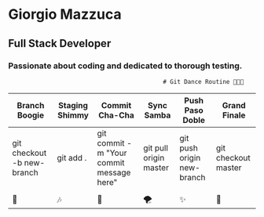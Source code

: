 # Giorgio Mazzuca
## Full Stack Developer

### Passionate about coding and dedicated to thorough testing.


                                                # Git Dance Routine 🕺💃🔄
                                                         
| Branch Boogie                        |Staging Shimmy                         | Commit Cha-Cha|Sync Samba   |Push Paso Doble       |Grand Finale|
| --------                            | --------                               | --------       |--------   |--------              |--------|
|git checkout -b new-branch| git add .|git commit -m "Your commit message here"|git pull origin master|git push origin new-branch|git checkout master|
|                               |
| 🎵 | 🎶 | 🚀 | 🌪️ | ✨  | 🌈  |
